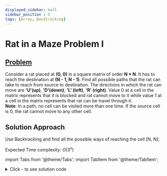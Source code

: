 ```yaml
---
displayed_sidebar: null
sidebar_position : 5
tags: [Array, Backtracking]
---
```


# Rat in a Maze Problem I

## [Problem](https://practice.geeksforgeeks.org/problems/rat-in-a-maze-problem/1)

<p><span>Consider a rat placed at <strong>(0, 0)</strong> in a square matrix<strong> </strong>of order <strong>N * N</strong>. It has to reach the destination at <strong>(N - 1, N - 1)</strong>. Find all possible paths that the rat can take to reach from source to destination. The directions in which the rat can move are <strong>'U'(up)</strong>, <strong>'D'(down)</strong>, <strong>'L' (left)</strong>, <strong>'R' (right)</strong>. Value 0 at a cell in the matrix represents that it is blocked and rat cannot move to it while value 1 at a cell in the matrix represents that&nbsp;rat&nbsp;can be travel&nbsp;through it.<br/>
<strong>Note</strong>: In a path, no cell can be visited more than one time.</span>&nbsp;<span>If the source cell is&nbsp;0, the rat cannot move to any other cell.</span></p>

## Solution Approach
Use Backtracking and find all the possible ways of reaching the cell [N, N];

Expected Time complexity: $O(3^n)$

import Tabs from '@theme/Tabs';
import TabItem from '@theme/TabItem';

<details><summary>Click - to see solution code</summary>

<Tabs>
<TabItem value="cpp" label="C++">

```cpp
class Solution {
    vector<vector<int>> maze;
    vector<string> ans;
    string s;
    int n;

   public:
    void compute(int i, int j) {
        if (i == n - 1 && j == n - 1) {
            ans.push_back(s);
            return;
        }

        if (i > 0 && maze[i - 1][j]) {
            maze[i][j] = 0;
            s.push_back('U');
            compute(i - 1, j);
            s.pop_back();
            maze[i][j] = 1;
        }

        if (j > 0 && maze[i][j - 1]) {
            maze[i][j] = 0;
            s.push_back('L');
            compute(i, j - 1);
            s.pop_back();
            maze[i][j] = 1;
        }

        if (i < n - 1 && maze[i + 1][j]) {
            maze[i][j] = 0;
            s.push_back('D');
            compute(i + 1, j);
            s.pop_back();
            maze[i][j] = 1;
        }

        if (j < n - 1 && maze[i][j + 1]) {
            maze[i][j] = 0;
            s.push_back('R');
            compute(i, j + 1);
            s.pop_back();
            maze[i][j] = 1;
        }
    }

    vector<string> findPath(vector<vector<int>> &m, int n) {
        this->n = n;
        this->maze = m;
        s = "";
        this->n = n;
        if (maze[0][0]) compute(0, 0);
        return ans;
    }
};
```
</TabItem>
</Tabs>

</details>
